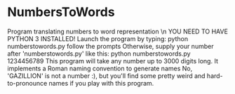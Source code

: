 # NumbersToWords
Program translating numbers to word representation \n
YOU NEED TO HAVE PYTHON 3 INSTALLED!
Launch the program by typing: python numberstowords.py 
follow the prompts
Otherwise, supply your number after 'numberstowords.py'
like this: python numberstowords.py 1234456789
This program will take any number up to 3000 digits long.
It implements a Roman naming convention to generate names
No, 'GAZILLION' is not a number :), but you'll find some pretty weird and hard-to-pronounce names if you play with this program.
